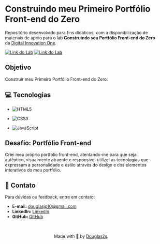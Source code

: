 <h1>
    Construindo meu Primeiro Portfólio Front-end do Zero
</h1>

Repositório desenvolvido para fins didáticos, com a disponibilização de materiais de apoio para o lab **Construindo seu Portfólio Front-end do Zero** da [Digital Innovation One](https://www.dio.me/).

[![Link do Lab](https://img.shields.io/badge/▶-000?style=for-the-badge&logo=movie&logoColor=E94D5F)](https://web.dio.me/lab/construindo-seu-portfolio-front-end-do-zero/learning/81cbe4c1-6e9e-4ce3-be7d-412aef4efb24) 
[![Link do Lab](https://img.shields.io/badge/Acesse%20o%20Lab%20na%20Plataforma-E94D5F?style=for-the-badge)](https://web.dio.me/lab/construindo-seu-portfolio-front-end-do-zero/learning/81cbe4c1-6e9e-4ce3-be7d-412aef4efb24)

## Objetivo
Construir meu Primeiro Portfólio Front-end do Zero.

## 💻 Tecnologias
- ![HTML5](https://img.shields.io/badge/html5-%23E34F26.svg?style=for-the-badge&logo=html5&logoColor=white)

- ![CSS3](https://img.shields.io/badge/CSS-239120?logo=css3&logoColor=white&style=for-the-badge)

- ![JavaScript](https://img.shields.io/badge/javascript-%23323330.svg?style=for-the-badge&logo=javascript&logoColor=%23F7DF1E) 


## Desafio: Portfólio Front-end
Criei meu próprio portfólio front-end, atentando-me para que seja autêntico, visualmente atraente e responsivo. utilizei as tecnologias que expressam a personalidade e estilo através do design e dos elementos interativos do meu portfólio.

## 📧 Contato

Para dúvidas ou feedback, entre em contato:

- **E-mail:** [douglasjp10@gmail.com](mailto:douglasjp10@gmail.com)
- **LinkedIn:** [LinkedIn](https://www.linkedin.com/in/douglas-rodrigues-dos-santos-025a0b258/)
- **GitHub:** [GitHub](https://github.com/douglas2s)

<br>
<br>
<div align="center">Made with 💚 by <a href="https://github.com/douglas2s">Douglas2s</a>.</div>
